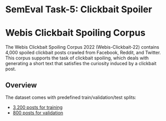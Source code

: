 # SemEval Task-5: Clickbait Spoiler



# Webis Clickbait Spoiling Corpus

The Webis Clickbait Spoiling Corpus 2022 (Webis-Clickbait-22) contains 4,000 spoiled clickbait posts crawled from Facebook, Reddit, and Twitter.
This corpus supports the task of clickbait spoiling, which deals with generating a short text that satisfies the curiosity induced by a clickbait post.


## Overview

The dataset comes with predefined train/validation/test splits:

- [3,200 posts for training](training.jsonl)
- [800 posts for validation](validation.jsonl)


